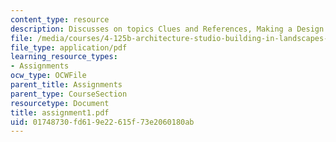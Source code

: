 ```yaml
---
content_type: resource
description: Discusses on topics Clues and References, Making a Design.
file: /media/courses/4-125b-architecture-studio-building-in-landscapes-fall-2005/01748730fd619e22615f73e2060180ab_assignment1.pdf
file_type: application/pdf
learning_resource_types:
- Assignments
ocw_type: OCWFile
parent_title: Assignments
parent_type: CourseSection
resourcetype: Document
title: assignment1.pdf
uid: 01748730-fd61-9e22-615f-73e2060180ab
---
```

